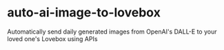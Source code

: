 # auto-ai-image-to-lovebox
Automatically send daily generated images from OpenAI's DALL-E to your loved one's Lovebox using APIs
